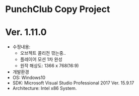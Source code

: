 # PunchClub Copy Project
# Ver. 1.11.0
- 수정내용: 
    - 오브젝트 콜리전 깎는중..
    - 플레이어 모션 1차 완성
    - 원작 해상도: 1366 x 768(16:9)
- 개발환경
 - OS:              Windows10
 - SDK:             Microsoft Visual Studio Professional 2017 Ver. 15.9.17
 - Architecture:    Intel x86 System.